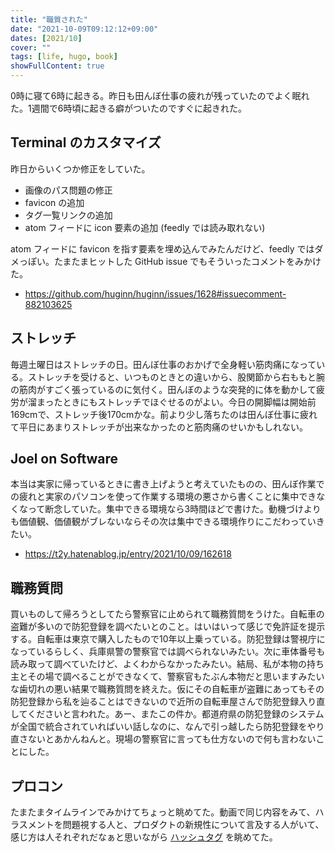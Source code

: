 ```yaml
---
title: "職質された"
date: "2021-10-09T09:12:12+09:00"
dates: [2021/10]
cover: ""
tags: [life, hugo, book]
showFullContent: true
---
```


0時に寝て6時に起きる。昨日も田んぼ仕事の疲れが残っていたのでよく眠れた。1週間で6時頃に起きる癖がついたのですぐに起きれた。

## Terminal のカスタマイズ

昨日からいくつか修正をしていた。

* 画像のパス問題の修正
* favicon の追加
* タグ一覧リンクの追加
* atom フィードに icon 要素の追加 (feedly では読み取れない)

atom フィードに favicon を指す要素を埋め込んでみたんだけど、feedly ではダメっぽい。たまたまヒットした GitHub issue でもそういったコメントをみかけた。

* https://github.com/huginn/huginn/issues/1628#issuecomment-882103625

## ストレッチ

毎週土曜日はストレッチの日。田んぼ仕事のおかげで全身軽い筋肉痛になっている。ストレッチを受けると、いつものときとの違いから、股関節から右ももと腕の筋肉がすごく張っているのに気付く。田んぼのような突発的に体を動かして疲労が溜まったときにもストレッチでほぐせるのがよい。今日の開脚幅は開始前169cmで、ストレッチ後170cmかな。前より少し落ちたのは田んぼ仕事に疲れて平日にあまりストレッチが出来なかったのと筋肉痛のせいかもしれない。

## Joel on Software

本当は実家に帰っているときに書き上げようと考えていたものの、田んぼ作業での疲れと実家のパソコンを使って作業する環境の悪さから書くことに集中できなくなって断念していた。集中できる環境なら3時間ほどで書けた。動機づけよりも価値観、価値観がブレないならその次は集中できる環境作りにこだわっていきたい。

* https://t2y.hatenablog.jp/entry/2021/10/09/162618

## 職務質問

買いものして帰ろうとしてたら警察官に止められて職務質問をうけた。自転車の盗難が多いので防犯登録を調べたいとのこと。はいはいって感じで免許証を提示する。自転車は東京で購入したもので10年以上乗っている。防犯登録は警視庁になっているらしく、兵庫県警の警察官では調べられないみたい。次に車体番号も読み取って調べていたけど、よくわからなかったみたい。結局、私が本物の持ち主とその場で調べることができなくて、警察官もたぶん本物だと思いますみたいな歯切れの悪い結果で職務質問を終えた。仮にその自転車が盗難にあってもその防犯登録から私を辿ることはできないので近所の自転車屋さんで防犯登録入り直してくださいと言われた。あー、またこの件か。都道府県の防犯登録のシステムが全国で統合されていればいい話しなのに、なんで引っ越したら防犯登録をやり直さないとあかんねんと。現場の警察官に言っても仕方ないので何も言わないことにした。

## プロコン

たまたまタイムラインでみかけてちょっと眺めてた。動画で同じ内容をみて、ハラスメントを問題視する人と、プロダクトの新規性について言及する人がいて、感じ方は人それぞれだなぁと思いながら [ハッシュタグ](https://twitter.com/search?q=%23procon32&src=typed_query&f=top) を眺めてた。
